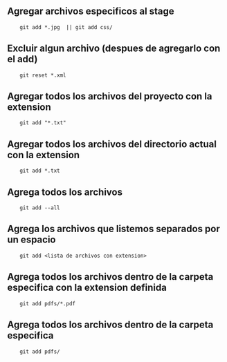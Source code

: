 ## Agregar archivos especificos al stage
```
    git add *.jpg  || git add css/
```


## Excluir algun archivo (despues de agregarlo con el add)
```
    git reset *.xml
```

## Agregar todos los archivos del proyecto con la extension
```
    git add "*.txt"
```

## Agregar todos los archivos del directorio actual con la extension
```
    git add *.txt
```

## Agrega todos los archivos
```
    git add --all
```

## Agrega los archivos que listemos separados por un espacio
```
    git add <lista de archivos con extension>
```

## Agrega todos los archivos dentro de la carpeta especifica con la extension definida
```
    git add pdfs/*.pdf
```

## Agrega todos los archivos dentro de la carpeta especifica 
```
    git add pdfs/
```
